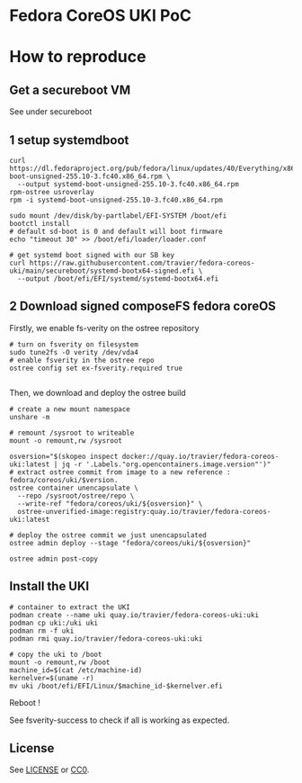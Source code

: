 # Fedora CoreOS UKI PoC


# How to reproduce

## Get a secureboot VM
See under secureboot

## 1 setup systemdboot

```
curl https://dl.fedoraproject.org/pub/fedora/linux/updates/40/Everything/x86_64/Packages/s/systemd-boot-unsigned-255.10-3.fc40.x86_64.rpm \ 
  --output systemd-boot-unsigned-255.10-3.fc40.x86_64.rpm
rpm-ostree usroverlay
rpm -i systemd-boot-unsigned-255.10-3.fc40.x86_64.rpm

sudo mount /dev/disk/by-partlabel/EFI-SYSTEM /boot/efi
bootctl install
# default sd-boot is 0 and default will boot firmware
echo "timeout 30" >> /boot/efi/loader/loader.conf

# get systemd boot signed with our SB key
curl https://raw.githubusercontent.com/travier/fedora-coreos-uki/main/secureboot/systemd-bootx64-signed.efi \
  --output /boot/efi/EFI/systemd/systemd-bootx64.efi

```
## 2 Download signed composeFS fedora coreOS 

Firstly, we enable fs-verity on the ostree repository
```
# turn on fsverity on filesystem
sudo tune2fs -O verity /dev/vda4
# enable fsverity in the ostree repo
ostree config set ex-fsverity.required true
  
```

Then, we download and deploy the ostree build 
```
# create a new mount namespace
unshare -m

# remount /sysroot to writeable
mount -o remount,rw /sysroot

osversion="$(skopeo inspect docker://quay.io/travier/fedora-coreos-uki:latest | jq -r '.Labels."org.opencontainers.image.version"')"
# extract ostree commit from image to a new reference : fedora/coreos/uki/$version.
ostree container unencapsulate \
  --repo /sysroot/ostree/repo \
  --write-ref "fedora/coreos/uki/${osversion}" \
  ostree-unverified-image:registry:quay.io/travier/fedora-coreos-uki:latest

# deploy the ostree commit we just unencapsulated
ostree admin deploy --stage "fedora/coreos/uki/${osversion}"

ostree admin post-copy

```

## Install the UKI
```
# container to extract the UKI
podman create --name uki quay.io/travier/fedora-coreos-uki:uki
podman cp uki:/uki uki
podman rm -f uki
podman rmi quay.io/travier/fedora-coreos-uki:uki

# copy the uki to /boot
mount -o remount,rw /boot
machine_id=$(cat /etc/machine-id)
kernelver=$(uname -r)
mv uki /boot/efi/EFI/Linux/$machine_id-$kernelver.efi
```
Reboot !

See fsverity-success to check if all is working as expected.
## License

See [LICENSE](LICENSE) or [CC0](https://creativecommons.org/public-domain/cc0/).
